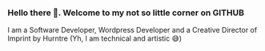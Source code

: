### Hello there 👋. Welcome to my not so little corner on GITHUB

I am a Software Developer, Wordpress Developer and a Creative Director of Imprint by Hurntre (Yh, I am technical and artistic  😅)

<!--
**Hurntre/Hurntre** is a ✨ _special_ ✨ repository because its `README.md` (this file) appears on your GitHub profile.

Here are some ideas to get you started:

- 🔭 I’m currently working on SENDIT. an API for 
- 🌱 I’m currently learning ...
- 👯 I’m looking to collaborate on ...
- 🤔 I’m looking for help with ...
- 💬 Ask me about ...
- 📫 How to reach me: 
- 😄 Pronouns: He/Him
- ⚡ Fun fact: I am currently working on my FIFA career. Invite me over for a quick game.
